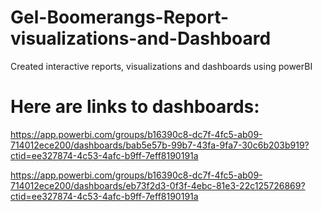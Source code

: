 # Gel-Boomerangs-Report-visualizations-and-Dashboard
Created interactive reports, visualizations and dashboards using powerBI

# Here are links to dashboards:
https://app.powerbi.com/groups/b16390c8-dc7f-4fc5-ab09-714012ece200/dashboards/bab5e57b-99b7-43fa-9fa7-30c6b203b919?ctid=ee327874-4c53-4afc-b9ff-7eff8190191a

https://app.powerbi.com/groups/b16390c8-dc7f-4fc5-ab09-714012ece200/dashboards/eb73f2d3-0f3f-4ebc-81e3-22c125726869?ctid=ee327874-4c53-4afc-b9ff-7eff8190191a
